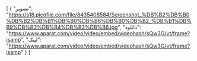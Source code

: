 [
  {
    "تصویر": "https://s18.picofile.com/file/8435408584/Screenshot_%DB%B2%DB%B0%DB%B2%DB%B1%DB%B0%DB%B6%DB%B0%DB%B2_%DB%B1%DB%B9%DB%B3%DB%B4%DB%B3%DB%B6.jpg",
    "دانلود": "https://www.aparat.com/video/video/embed/videohash/sQw3G/vt/frame?isamp",
    "لینک": "https://www.aparat.com/video/video/embed/videohash/sQw3G/vt/frame?isamp"
  }
]
